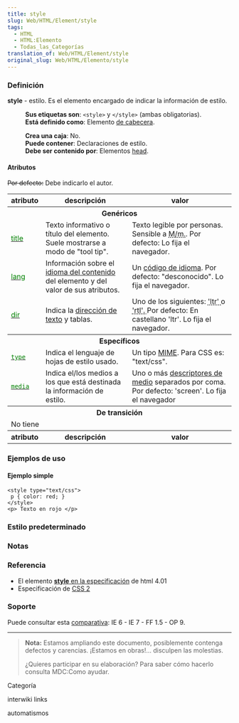 ```yaml
---
title: style
slug: Web/HTML/Element/style
tags:
  - HTML
  - HTML:Elemento
  - Todas_las_Categorías
translation_of: Web/HTML/Element/style
original_slug: Web/HTML/Elemento/style
---
```

### Definición

**style** - estilo. Es el elemento encargado de indicar la información de estilo.

<dl><dd><strong>Sus etiquetas son</strong>: <code>&#x3C;style></code> y <code>&#x3C;/style></code> (ambas obligatorias).</dd><dd><strong>Está definido como</strong>: Elemento <a href="es/HTML/Elemento/Tipos_de_elementos#decabecera">de cabecera</a>.</dd></dl>

<dl><dd><strong>Crea una caja</strong>: No.</dd><dd><strong>Puede contener</strong>: Declaraciones de estilo.</dd><dd><strong>Debe ser contenido por</strong>: Elementos <a href="es/HTML/Elemento/Tipos_de_elementos#head">head</a>.</dd></dl>

#### Atributos

~~Por defecto:~~ Debe indicarlo el autor.

<table class="fullwidth-table standard-table">
  <tbody>
    <tr>
      <th>atributo</th>
      <th>descripción</th>
      <th>valor</th>
    </tr>
    <tr>
      <th colspan="3">Genéricos</th>
    </tr>
    <tr>
      <td>
        <a
          class="external"
          href="http://html.conclase.net/w3c/html401-es/struct/global.html#adef-title"
          ><span style="color: green">title</span></a
        >
      </td>
      <td>
        Texto informativo o título del elemento. Suele mostrarse a modo de "tool
        tip".
      </td>
      <td>
        Texto legible por personas. Sensible a
        <abbr title="diferencia entre Mayúsculas y minúsculas">M/m.</abbr>. Por
        defecto: Lo fija el navegador.
      </td>
    </tr>
    <tr>
      <td>
        <a
          class="external"
          href="http://html.conclase.net/w3c/html401-es/struct/dirlang.html#adef-lang"
          ><span style="color: green">lang</span></a
        >
      </td>
      <td>
        Información sobre el
        <a
          class="external"
          href="http://html.conclase.net/w3c/html401-es/struct/dirlang.html"
          >idioma del contenido</a
        >
        del elemento y del valor de sus atributos.
      </td>
      <td>
        Un
        <a
          class="external"
          href="http://html.conclase.net/w3c/html401-es/types.html#type-langcode"
          >código de idioma</a
        >. Por defecto: "desconocido". Lo fija el navegador.
      </td>
    </tr>
    <tr>
      <td>
        <a
          class="external"
          href="http://html.conclase.net/w3c/html401-es/struct/dirlang.html#adef-dir"
          ><span style="color: green">dir</span></a
        >
      </td>
      <td>
        Indica la
        <a
          class="external"
          href="http://html.conclase.net/w3c/html401-es/struct/dirlang.html"
          >dirección de texto</a
        >
        y tablas.
      </td>
      <td>
        Uno de los siguientes: <abbr title="Left-to-right">'ltr' </abbr>o
        <abbr title="Right-to-left">'rtl'. </abbr>Por defecto: En castellano
        'ltr'. Lo fija el navegador.
      </td>
    </tr>
    <tr>
      <th colspan="3">Específicos</th>
    </tr>
    <tr>
      <td>
        <a
          class="external"
          href="http://html.conclase.net/w3c/html401-es/present/styles.html#adef-type-STYLE"
          ><code style="color: green">type</code></a
        >
      </td>
      <td>Indica el lenguaje de hojas de estilo usado.</td>
      <td>
        Un tipo
        <a
          class="external"
          href="http://html.conclase.net/w3c/html401-es/types.html#type-content-type"
          >MIME</a
        >. Para CSS es: "text/css".
      </td>
    </tr>
    <tr>
      <td>
        <a
          class="external"
          href="http://html.conclase.net/w3c/html401-es/present/styles.html#adef-media"
          ><code style="color: green">media</code></a
        >
      </td>
      <td>
        Indica el/los medios a los que está destinada la información de estilo.
      </td>
      <td>
        Uno o más
        <a
          class="external"
          href="http://html.conclase.net/w3c/html401-es/types.html#type-media-descriptors"
          >descriptores de medio</a
        >
        separados por coma. Por defecto: 'screen'. Lo fija el navegador
      </td>
    </tr>
    <tr>
      <th colspan="3">De transición</th>
    </tr>
    <tr>
      <td colspan="3">No tiene</td>
    </tr>
    <tr>
      <th>atributo</th>
      <th>descripción</th>
      <th>valor</th>
    </tr>
  </tbody>
</table>

### Ejemplos de uso

#### Ejemplo simple

```
<style type="text/css">
 p { color: red; }
</style>
<p> Texto en rojo </p>
```

### Estilo predeterminado

### Notas

### Referencia

- El elemento [**style** en la especificación](http://html.conclase.net/w3c/html401-es/present/styles.html#edef-STYLE) de html 4.01
- Especificación de [CSS 2](http://www.sidar.org/recur/desdi/traduc/es/css/cover.html)

### Soporte

Puede consultar esta [comparativa](http://www.webdevout.net/browser_support_html.php#support-html401-style): IE 6 - IE 7 - FF 1.5 - OP 9.

---

> **Nota:** Estamos ampliando este documento, posiblemente contenga defectos y carencias. ¡Estamos en obras!... disculpen las molestias.
>
> ¿Quieres participar en su elaboración? Para saber cómo hacerlo consulta MDC:Como ayudar.

Categoría

interwiki links

automatismos
